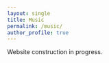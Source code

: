```yaml
---
layout: single
title: Music
permalink: /music/
author_profile: true
---
```


Website construction in progress.
